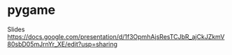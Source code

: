 # pygame
Slides
https://docs.google.com/presentation/d/1f3OpmhAjsResTCJbR_ajCkJZkmV80sbD05mJrnYr_XE/edit?usp=sharing
